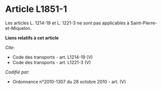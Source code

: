 # Article L1851-1

Les articles L. 1214-19 et L. 1221-3 ne sont pas applicables à Saint-Pierre-et-Miquelon.

**Liens relatifs à cet article**

_Cite_:

  - Code des transports - art. L1214-19 (V)
  - Code des transports - art. L1221-3 (V)

_Codifié par_:

  - Ordonnance n°2010-1307 du 28 octobre 2010 - art. (V)
